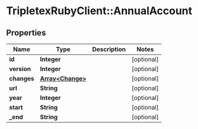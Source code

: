 # TripletexRubyClient::AnnualAccount

## Properties
Name | Type | Description | Notes
------------ | ------------- | ------------- | -------------
**id** | **Integer** |  | [optional] 
**version** | **Integer** |  | [optional] 
**changes** | [**Array&lt;Change&gt;**](Change.md) |  | [optional] 
**url** | **String** |  | [optional] 
**year** | **Integer** |  | [optional] 
**start** | **String** |  | [optional] 
**_end** | **String** |  | [optional] 


